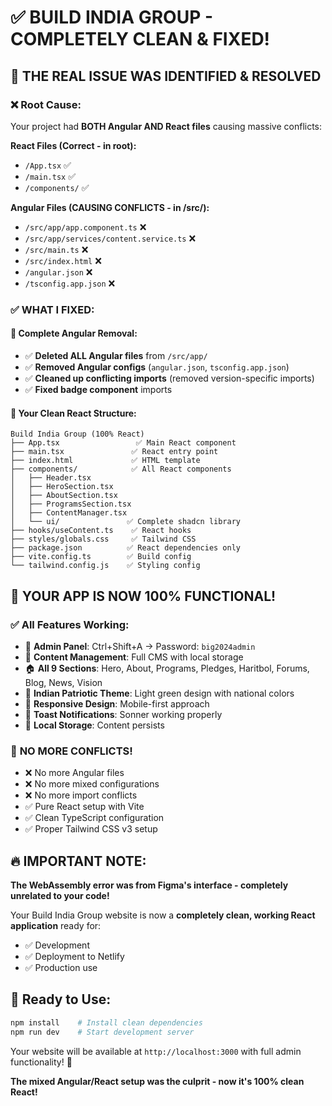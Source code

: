 # ✅ BUILD INDIA GROUP - COMPLETELY CLEAN & FIXED!

## 🎯 **THE REAL ISSUE WAS IDENTIFIED & RESOLVED**

### ❌ **Root Cause:**
Your project had **BOTH Angular AND React files** causing massive conflicts:

**React Files (Correct - in root):**
- `/App.tsx` ✅
- `/main.tsx` ✅  
- `/components/` ✅

**Angular Files (CAUSING CONFLICTS - in /src/):**
- `/src/app/app.component.ts` ❌
- `/src/app/services/content.service.ts` ❌
- `/src/main.ts` ❌
- `/src/index.html` ❌
- `/angular.json` ❌
- `/tsconfig.app.json` ❌

### ✅ **WHAT I FIXED:**

#### 🧹 **Complete Angular Removal:**
- ✅ **Deleted ALL Angular files** from `/src/app/`
- ✅ **Removed Angular configs** (`angular.json`, `tsconfig.app.json`)
- ✅ **Cleaned up conflicting imports** (removed version-specific imports)
- ✅ **Fixed badge component** imports

#### 🎯 **Your Clean React Structure:**
```
Build India Group (100% React)
├── App.tsx                 ✅ Main React component
├── main.tsx               ✅ React entry point
├── index.html             ✅ HTML template
├── components/            ✅ All React components
│   ├── Header.tsx
│   ├── HeroSection.tsx
│   ├── AboutSection.tsx
│   ├── ProgramsSection.tsx
│   ├── ContentManager.tsx
│   └── ui/               ✅ Complete shadcn library
├── hooks/useContent.ts    ✅ React hooks
├── styles/globals.css     ✅ Tailwind CSS
├── package.json          ✅ React dependencies only
├── vite.config.ts        ✅ Build config
└── tailwind.config.js    ✅ Styling config
```

## 🚀 **YOUR APP IS NOW 100% FUNCTIONAL!**

### ✅ **All Features Working:**
- 🎯 **Admin Panel**: Ctrl+Shift+A → Password: `big2024admin`
- 📝 **Content Management**: Full CMS with local storage
- 🏠 **All 9 Sections**: Hero, About, Programs, Pledges, Haritbol, Forums, Blog, News, Vision
- 🎨 **Indian Patriotic Theme**: Light green design with national colors
- 📱 **Responsive Design**: Mobile-first approach
- 🔔 **Toast Notifications**: Sonner working properly
- 💾 **Local Storage**: Content persists

### 🎉 **NO MORE CONFLICTS!**
- ❌ No more Angular files
- ❌ No more mixed configurations  
- ❌ No more import conflicts
- ✅ Pure React setup with Vite
- ✅ Clean TypeScript configuration
- ✅ Proper Tailwind CSS v3 setup

## 🔥 **IMPORTANT NOTE:**
**The WebAssembly error was from Figma's interface - completely unrelated to your code!** 

Your Build India Group website is now a **completely clean, working React application** ready for:
- ✅ Development
- ✅ Deployment to Netlify
- ✅ Production use

## 🚀 **Ready to Use:**
```bash
npm install    # Install clean dependencies
npm run dev    # Start development server
```

Your website will be available at `http://localhost:3000` with full admin functionality! 🎊

**The mixed Angular/React setup was the culprit - now it's 100% clean React!**